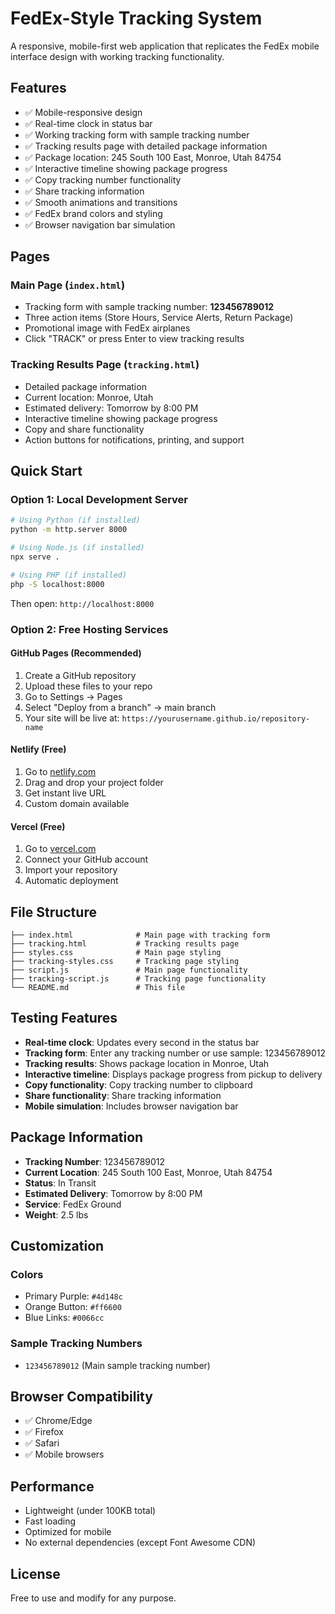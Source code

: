 # FedEx-Style Tracking System

A responsive, mobile-first web application that replicates the FedEx mobile interface design with working tracking functionality.

## Features

- ✅ Mobile-responsive design
- ✅ Real-time clock in status bar
- ✅ Working tracking form with sample tracking number
- ✅ Tracking results page with detailed package information
- ✅ Package location: 245 South 100 East, Monroe, Utah 84754
- ✅ Interactive timeline showing package progress
- ✅ Copy tracking number functionality
- ✅ Share tracking information
- ✅ Smooth animations and transitions
- ✅ FedEx brand colors and styling
- ✅ Browser navigation bar simulation

## Pages

### Main Page (`index.html`)
- Tracking form with sample tracking number: **123456789012**
- Three action items (Store Hours, Service Alerts, Return Package)
- Promotional image with FedEx airplanes
- Click "TRACK" or press Enter to view tracking results

### Tracking Results Page (`tracking.html`)
- Detailed package information
- Current location: Monroe, Utah
- Estimated delivery: Tomorrow by 8:00 PM
- Interactive timeline showing package progress
- Copy and share functionality
- Action buttons for notifications, printing, and support

## Quick Start

### Option 1: Local Development Server
```bash
# Using Python (if installed)
python -m http.server 8000

# Using Node.js (if installed)
npx serve .

# Using PHP (if installed)
php -S localhost:8000
```

Then open: `http://localhost:8000`

### Option 2: Free Hosting Services

#### GitHub Pages (Recommended)
1. Create a GitHub repository
2. Upload these files to your repo
3. Go to Settings → Pages
4. Select "Deploy from a branch" → main branch
5. Your site will be live at: `https://yourusername.github.io/repository-name`

#### Netlify (Free)
1. Go to [netlify.com](https://netlify.com)
2. Drag and drop your project folder
3. Get instant live URL
4. Custom domain available

#### Vercel (Free)
1. Go to [vercel.com](https://vercel.com)
2. Connect your GitHub account
3. Import your repository
4. Automatic deployment

## File Structure
```
├── index.html              # Main page with tracking form
├── tracking.html           # Tracking results page
├── styles.css              # Main page styling
├── tracking-styles.css     # Tracking page styling
├── script.js               # Main page functionality
├── tracking-script.js      # Tracking page functionality
└── README.md               # This file
```

## Testing Features

- **Real-time clock**: Updates every second in the status bar
- **Tracking form**: Enter any tracking number or use sample: 123456789012
- **Tracking results**: Shows package location in Monroe, Utah
- **Interactive timeline**: Displays package progress from pickup to delivery
- **Copy functionality**: Copy tracking number to clipboard
- **Share functionality**: Share tracking information
- **Mobile simulation**: Includes browser navigation bar

## Package Information

- **Tracking Number**: 123456789012
- **Current Location**: 245 South 100 East, Monroe, Utah 84754
- **Status**: In Transit
- **Estimated Delivery**: Tomorrow by 8:00 PM
- **Service**: FedEx Ground
- **Weight**: 2.5 lbs

## Customization

### Colors
- Primary Purple: `#4d148c`
- Orange Button: `#ff6600`
- Blue Links: `#0066cc`

### Sample Tracking Numbers
- `123456789012` (Main sample tracking number)

## Browser Compatibility
- ✅ Chrome/Edge
- ✅ Firefox
- ✅ Safari
- ✅ Mobile browsers

## Performance
- Lightweight (under 100KB total)
- Fast loading
- Optimized for mobile
- No external dependencies (except Font Awesome CDN)

## License
Free to use and modify for any purpose. 